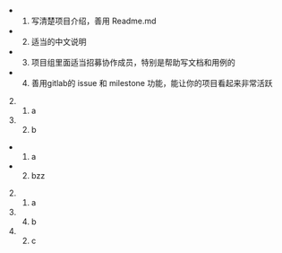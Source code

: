 
- 1. 写清楚项目介绍，善用 Readme.md

- 2. 适当的中文说明

- 3. 项目组里面适当招募协作成员，特别是帮助写文档和用例的

- 4. 善用gitlab的 issue 和 milestone 功能，能让你的项目看起来非常活跃



2. 1. a
3. 2. b


- 1. a
- 2. bzz


2. 1. a
3. 4. b
4. 2. c
